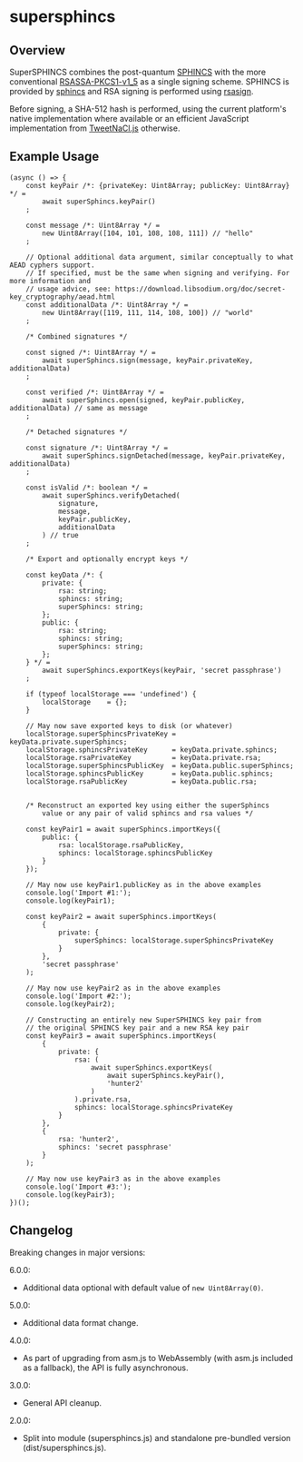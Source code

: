 # supersphincs

## Overview

SuperSPHINCS combines the post-quantum [SPHINCS](https://sphincs.cr.yp.to) with the more conventional
[RSASSA-PKCS1-v1_5](https://tools.ietf.org/html/rfc3447#section-8.2) as a single signing scheme.
SPHINCS is provided by [sphincs](https://github.com/cyph/pqcrypto.js/tree/master/packages/sphincs)
and RSA signing is performed using
[rsasign](https://github.com/cyph/pqcrypto.js/tree/master/packages/rsasign).

Before signing, a SHA-512 hash is performed, using the current platform's native implementation
where available or an efficient JavaScript implementation from
[TweetNaCl.js](https://github.com/dchest/tweetnacl-js) otherwise.

## Example Usage

	(async () => {
		const keyPair /*: {privateKey: Uint8Array; publicKey: Uint8Array} */ =
			await superSphincs.keyPair()
		;

		const message /*: Uint8Array */ =
			new Uint8Array([104, 101, 108, 108, 111]) // "hello"
		;

		// Optional additional data argument, similar conceptually to what AEAD cyphers support.
		// If specified, must be the same when signing and verifying. For more information and
		// usage advice, see: https://download.libsodium.org/doc/secret-key_cryptography/aead.html
		const additionalData /*: Uint8Array */ =
			new Uint8Array([119, 111, 114, 108, 100]) // "world"
		;

		/* Combined signatures */

		const signed /*: Uint8Array */ =
			await superSphincs.sign(message, keyPair.privateKey, additionalData)
		;

		const verified /*: Uint8Array */ =
			await superSphincs.open(signed, keyPair.publicKey, additionalData) // same as message
		;

		/* Detached signatures */

		const signature /*: Uint8Array */ =
			await superSphincs.signDetached(message, keyPair.privateKey, additionalData)
		;

		const isValid /*: boolean */ =
			await superSphincs.verifyDetached(
				signature,
				message,
				keyPair.publicKey,
				additionalData
			) // true
		;

		/* Export and optionally encrypt keys */

		const keyData /*: {
			private: {
				rsa: string;
				sphincs: string;
				superSphincs: string;
			};
			public: {
				rsa: string;
				sphincs: string;
				superSphincs: string;
			};
		} */ =
			await superSphincs.exportKeys(keyPair, 'secret passphrase')
		;

		if (typeof localStorage === 'undefined') {
			localStorage	= {};
		}

		// May now save exported keys to disk (or whatever)
		localStorage.superSphincsPrivateKey = keyData.private.superSphincs;
		localStorage.sphincsPrivateKey      = keyData.private.sphincs;
		localStorage.rsaPrivateKey          = keyData.private.rsa;
		localStorage.superSphincsPublicKey  = keyData.public.superSphincs;
		localStorage.sphincsPublicKey       = keyData.public.sphincs;
		localStorage.rsaPublicKey           = keyData.public.rsa;


		/* Reconstruct an exported key using either the superSphincs
			value or any pair of valid sphincs and rsa values */

		const keyPair1 = await superSphincs.importKeys({
			public: {
				rsa: localStorage.rsaPublicKey,
				sphincs: localStorage.sphincsPublicKey
			}
		});

		// May now use keyPair1.publicKey as in the above examples
		console.log('Import #1:');
		console.log(keyPair1);

		const keyPair2 = await superSphincs.importKeys(
			{
				private: {
					superSphincs: localStorage.superSphincsPrivateKey
				}
			},
			'secret passphrase'
		);

		// May now use keyPair2 as in the above examples
		console.log('Import #2:');
		console.log(keyPair2);

		// Constructing an entirely new SuperSPHINCS key pair from
		// the original SPHINCS key pair and a new RSA key pair
		const keyPair3 = await superSphincs.importKeys(
			{
				private: {
					rsa: (
						await superSphincs.exportKeys(
							await superSphincs.keyPair(),
							'hunter2'
						)
					).private.rsa,
					sphincs: localStorage.sphincsPrivateKey
				}
			},
			{
				rsa: 'hunter2',
				sphincs: 'secret passphrase'
			}
		);

		// May now use keyPair3 as in the above examples
		console.log('Import #3:');
		console.log(keyPair3);
	})();

## Changelog

Breaking changes in major versions:

6.0.0:

* Additional data optional with default value of `new Uint8Array(0)`.

5.0.0:

* Additional data format change.

4.0.0:

* As part of upgrading from asm.js to WebAssembly (with asm.js included as a fallback),
the API is fully asynchronous.

3.0.0:

* General API cleanup.

2.0.0:

* Split into module (supersphincs.js) and standalone pre-bundled version (dist/supersphincs.js).
